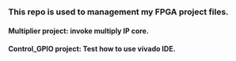 ### This repo is used to management my FPGA project files.
#### Multiplier project: invoke multiply IP core.
#### Control_GPIO project: Test how to use vivado IDE. 
